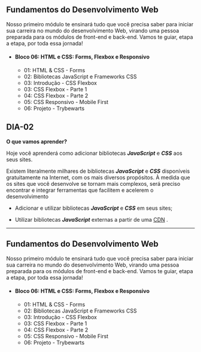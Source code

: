 ## Fundamentos do Desenvolvimento Web

Nosso primeiro módulo te ensinará tudo que você precisa saber para iniciar sua carreira no mundo do desenvolvimento Web, virando uma pessoa preparada para os módulos de front-end e back-end. Vamos te guiar, etapa a etapa, por toda essa jornada!

 - #### Bloco 06: HTML e CSS: Forms, Flexbox e Responsivo

	 - 01: HTML & CSS - Forms
	 - 02: Bibliotecas JavaScript e Frameworks CSS
	 - 03: Introdução - CSS Flexbox
	 - 03: CSS Flexbox - Parte 1
	 - 04: CSS Flexbox - Parte 2
	 - 05: CSS Responsivo - Mobile First
	 - 06: Projeto - Trybewarts
## DIA-02

**O que vamos aprender?**

Hoje você aprenderá como adicionar bibliotecas  **_JavaScript_** e  **_CSS_** aos seus sites.

Existem literalmente milhares de bibliotecas  **_JavaScript_** e  **_CSS_** disponíveis gratuitamente na Internet, com os mais diversos propósitos. À medida que os sites que você desenvolve se tornam mais complexos, será preciso encontrar e integrar ferramentas que facilitem e acelerem o desenvolvimento

-   Adicionar e utilizar bibliotecas  **_JavaScript_** e  **_CSS_** em seus sites;
    
-   Utilizar bibliotecas  **_JavaScript_** externas a partir de uma  [CDN](https://www.gocache.com.br/cdn/) .
    

----------
    

## Fundamentos do Desenvolvimento Web

Nosso primeiro módulo te ensinará tudo que você precisa saber para iniciar sua carreira no mundo do desenvolvimento Web, virando uma pessoa preparada para os módulos de front-end e back-end. Vamos te guiar, etapa a etapa, por toda essa jornada!

 - #### Bloco 06: HTML e CSS: Forms, Flexbox e Responsivo

	 - 01: HTML & CSS - Forms
	 - 02: Bibliotecas JavaScript e Frameworks CSS
	 - 03: Introdução - CSS Flexbox
	 - 03: CSS Flexbox - Parte 1
	 - 04: CSS Flexbox - Parte 2
	 - 05: CSS Responsivo - Mobile First
	 - 06: Projeto - Trybewarts
